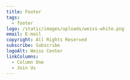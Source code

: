 ```yaml
---
title: Footer
tags:
  - footer
logo: /static/images/uploads/weiss-white.png
email: E-mail
copyright: All Rights Reserved
subscribe: Subscribe
logoAlt: Weiss Center
linkColumns:
  - Column One
  - Join Us
---
```

